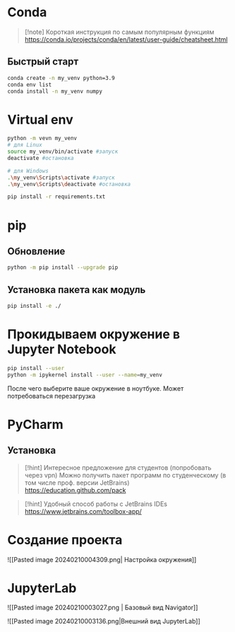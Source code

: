 # Conda

> [!note] Короткая инструкция по самым популярным функциям
> https://conda.io/projects/conda/en/latest/user-guide/cheatsheet.html

## Быстрый старт

```bash
conda create -n my_venv python=3.9
conda env list
conda install -n my_venv numpy
```
# Virtual env

```bash
python -m vevn my_venv
# для Linux 
source my_venv/bin/activate #запуск
deactivate #остановка

# для Windows
.\my_venv\Scripts\activate #запуск
.\my_venv\Scripts\deactivate #остановка

pip install -r requirements.txt
```
# pip
## Обновление

```bash
python -m pip install --upgrade pip
```
## Установка пакета как модуль

```bash
pip install -e ./
```
# Прокидываем окружение в Jupyter Notebook

```bash
pip install --user 
python -m ipykernel install --user --name=my_venv
```

После чего выберите ваше окружение в ноутбуке. Может потребоваться перезагрузка
# PyCharm
## Установка

>[!hint] Интересное предложение для студентов (попробовать через vpn)
>Можно получить пакет программ по студенческому (в том числе проф. версии JetBrains)
>https://education.github.com/pack

>[!hint] Удобный способ работы с JetBrains IDEs
>https://www.jetbrains.com/toolbox-app/

# Создание проекта

![[Pasted image 20240210004309.png| Настройка окружения]]
# JupyterLab
![[Pasted image 20240210003027.png | Базовый вид Navigator]]

![[Pasted image 20240210003136.png|Внешний вид JupyterLab]]